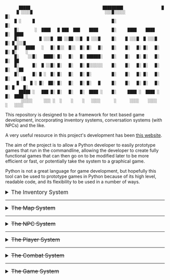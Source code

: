```                                                                              
      █████                                █████████                 █          
     █ ░░░░█                                ░░░█░░░░░                █░         
    █ ░     █                                  █░                    █░         
    █░       ░  ████   █ ███  ███    ████      █░     ████    ████   █░  ████   
    █░         █ ░░░█  ██ ░░██ ░░█  █ ░░░█     █░    █ ░░░█  █ ░░░█  █░ █ ░░░█  
    █░   ████   ░   █░ █░░  █░░  █░ █░   █░    █░    █░   █░ █░   █░ █░ █░    ░ 
    █░    ░░█░   ████░ █░   █░   █░ ██████░    █░    █░   █░ █░   █░ █░  ██     
    █░      █░  █ ░░█░ █░   █░   █░ █░░░░░░    █░    █░   █░ █░   █░ █░   ░██   
    █░      █░ █ ░  █░ █░   █░   █░ █░         █░    █░   █░ █░   █░ █░     ░█  
     █     █ ░ █░  ██░ █░   █░   █░ █░   █     █░    █░   █░ █░   █░ █░ █    █░ 
      █████ ░   ███ █░ █░   █░   █░  ████ ░    █░     ████ ░  ████ ░ █░  ████ ░ 
       ░░░░░     ░░░ ░  ░    ░    ░   ░░░░      ░      ░░░░    ░░░░   ░   ░░░░  
```

This repository is designed to be a framework for text based game development, 
incorporating inventory systems, conversation systems (with NPCs) and the like.

A very useful resource in this project's development has been 
<a href="http://howtomakeanrpg.com">this website</a>.

The aim of the project is to allow a Python developer to easily prototype
games that run in the commandline, allowing the developer to create fully
functional games that can then go on to be modified later to be more 
efficient or fast, or potentially take the system to a graphical game. 

Python is not a great language for game development, but hopefully this tool
can be used to prototype games in Python because of its high level, readable 
code, and its flexibility to be used in a number of ways. 

<details><summary style="font-size:1.25em;">The Inventory System</summary>

### `inventory.py`


<details> 

### Item

``` python
Item(name: str,
     quantity: int,
     stack_limit: int,
     max_slots: int,
     category: ItemCategory,
     price: Union[int, Wallet],
     unit_weight: int)
```

Each item in game must have a non-empty name. Quantity defaults to 1, and 
all other parameters default to None. If `stack_limit` is defined and is 
greater than 0, then when this item is added to an inventory system, the 
inventory system will prioritize the item's stack limit over any other limit
that is defined. If `max_slots` is defined, then the number of inventory
slots taken up by this particular item cannot exceed that limit. If the 
`category` field is defined, then the item is organized into that particular
category, if not, the item is considered 'Generalized'. The price field is 
used primarily for exchange of items for currency. If no such price is given,
then a price can be looked up from a price registry. For weight based
inventory systems, the `unit_weight` field will define the weight each unit
of the item contributes to the inventory system. 


### ItemCategory

``` python
ItemCategory(name: str,
             stack_limit: int,
             max_slots: int)
```

Each item can belong to at most one category. If an item has no stack limit 
defined, then the `stack_limit` field for the category is used. If the category 
has a `max_slot` limit defined, then the number of inventory slots taken up by 
items of that category cannot exceed that limit.


### ItemFilter

``` python
ItemFilter(filter_cats: Dict[Union[ItemCategory, None, Any], bool])
```

An Item filter will determine which items can and cannot be added to a given 
`InventorySystem` object. The `None` key will determine if the filter accepts
generalized items, and the `Any` key will determine if the filter accepts 
categorized items. For all other keys, the value determines if items of that
particular category are accepted or not.


### InventorySystem

``` python
InventorySystem(max_slots: int, 
                stack_limit: int, 
                remove_on_0: bool, 
                weight_based: bool,
                weight_limit: int)
```


For lack of confusion, it is best to use solely keyword arguments.
If nothing is specified, there is no maximum for any stack, nor
the amount of stacks. Therefore, any item can be added to the inventory, and
any number (within the maximum limit of integers). Both values must be positive,
and so if a non-positive value is entered, the inventory defaults to 1.

The `remove_on_0` option by default is set to true. If `remove_on_0` is set to
false, then when all items are removed, the item still appears in the 
inventory and shows as `ItemName x0`. This option is useful for inventories
with a set number of slots where items are fed in such that each slot is filled,
allowing only certain items to appear. 

The `weight_based` option by default is set to false. if `weight_based` is set
to true, then adding and storing items is dependent on unit weight of each item
and ignores any options set by `stack_limit` or `max_slots`. If the weight 
limit (`weight_limit`), and the unit weight of every item is integral (an 
integer), then the inventory system approximates a slot based inventory system 
where each item can take up a different number of slots.


<details><summary style="font-size:1.25em;">Examples</summary>


<h4><u>'Minecraft' style</u></h4>

In Minecraft, there are 36 slots, in which each can (usually) contain 64 items.

Therefore, to specify a Minecraft style inventory, we'd write:

``` python
minecraft_inv = InventorySystem(max_slots=36, stack_limit=64)  
```

<h4><u>'Rule of 99' style</u></h4>

In a 'Rule of 99' style inventory, any number of items can be stored, but only
99 of any given type (99, 50, 100, any fixed number really). 

Therefore, to specify a 'Rule of 99' style inventory, we'd write:

``` python
rule_of_99_inv = InventorySystem(stack_limit=99)
```

<h4><u>'Set in Stone' style</u></h4>

In a 'Set in Stone' style inventory, all item slots belong to one specific item.
This could be health potions, or ammunition for an FPS game, or maybe a wallet
of some kind. In this sense, there is no way to empty a slot, it still takes 
up a slot even when you have 0 of the item, or if there is only ever one item.

Therefore, to specify a 'Set in Stone' style inventory, with `n` slots, we'd
write:

``` python
set_in_stone_inv = InventorySystem(max_slots=n, remove_on_0=False)
```

<h4><u>'Weight based' style</u></h4>

Like in Fallout 3, or Oblivion, this inventory style takes into account the 
weight of each item, where each item can have any positive real-valued weight.

The inventory can continue to accept new items until adding a new item would
cause the total weight of the inventory's capacity to exceed the weight limit.

Therefore, to specify a 'weight based' inventory with weight limit `L`, 
we'd write:

``` python
weight_based_inv = InventorySystem(weight_based=True, weight_limit=L)
```

<h4><u>'Slot based' style</u></h4>

In a 'Slot based' style inventory, all items take up a specific number of slots.
For example an item could take up 1, 2, 3, or any other number of slots.
In Subnautica, an element of the inventory system came down to the dimension of
the item model, such as a 2 by 2 slot coverage v.s. a 2 by 3, or even 3 by 3.
In this style, that restriction is not there, since in this system, position is
irrelevant.

This system is a specific kind of weight-based system, and therefore is defined
the same way, the only difference being all weights must be integers. 

</details>


### Inventory

``` python
Inventory(pages: list[InventorySystem],
          all_pages_in_str: bool,
          page_display: int)
```

The inventory class groups a list of `InventorySystem` objects together to form 
a comprehensive inventory system. The use of `ItemFilter` objects on each 
inventory system allows automatic sorting and `ItemCategory` tags allow
conditional settings such as stack limit or max slot limits. 

</details><!--- End inventory.py -->


### `currency.py`

<details> 

### CurrencySystem

``` python
CurrencySystem(relative_denominations: OrderedDict[str, int])
```

A currency system keeps track of the different denominations and the relative
value of each denomination. The system is designed to work with denominations
whose values are a whole number multiple of the next most valuable denomination.
The values in `relative_denominations` are said whole number multiple, while
the value associated with the most valuable denomination must always be 1.
The system can be used with non-integral relative denominations, but if the 
Wallet class's `auto_stack` method returns a wallet with a different unstacked 
value, then an exception is raised. If the value of any denomination is valued 
as a non-integral amount of the lowest valued denomination, then the system
may fail to provide an accurate and consistent valuation.

<details><summary style="font-size:1.25em;">Examples</summary>
<h4><u>U.S.D. denominations</u></h4>

To take a few denominations from the United States' denominations, consider
a simplified currency system involving the U.S. single dollar bill, 5 dollar
bill, 20 and 100 dollar bill.

As it takes five single dollar bills to be worth a 5 dollar bill, four 5 dollar 
bills to be worth a 20 dollar bill, and five 20 dollar bills to be worth a 100 
dollar bill, we would define this currency system as follows.

``` python
usd_curr_sys = CurrencySystem(OrderedDict({
    "100 Dollar Bill": 1,
    "20 Dollar Bill": 5,
    "5 Dollar Bill": 4,
    "1 Dollar Bill": 5,
}))
```

<h4><u>Precious metals' denominations</u></h4>
 
In a more fantasy / medieval themed game, perhaps the usage of gold, silver,
and copper pieces may be more appropriate. For instance, let us say that a
gold piece is worth 100 silver pieces, while each silver pieces is worth 50
copper pieces. This in turn meaning each gold piece is work 5,000 copper 
pieces. To define this currency system, we'd define it as follows.

``` python
precious_curr_sys = CurrencySystem(OrderedDict({
    "Gold Pieces": 1,
    "Silver Pieces": 100,
    "Copper Pieces": 50,
}))
```

</details>

### PriceRegistry

``` python
PriceRegistry(registry: dict[str, int],
              read_file: TextIOWrapper,
              read_file_path: str)
```

A price registry is used throughout a game model, its primary function being
to store a list of items, and their corresponding list prices. By taking this
value and multiplying by a constant `0 < d < 1`, we can create the discounted
price that said item can be sold for, therefore preventing items from being
worth more when sold than when bought, preventing buy / sell positive feedback
loops. Either a filepath or the opened file object can be used to read in the
registry. If no file is provided, then an empty registry is created. In the 
event that the registry is saved to file with no read file provided at 
creation nor at time of saving, an exception is raised.

### Wallet

``` python
Wallet(curr_sys: CurrencySystem, 
       amount: int)
```

A wallet object uses the specified currency system to store an amount of
currency. For instance, a player character may have one or many wallets
with different currency systems, to allow for non-transferable currencies. 
Each wallet by default will auto stack when currency is added. 

</details><!--- End currency.py -->


</details><!--- End Inventory System -->

___

<details><summary style="font-size:1.25em;"><del>The Map System</del></summary>
</details>

___

<details><summary style="font-size:1.25em;"><del>The NPC System</del></summary>
</details>

___

<details><summary style="font-size:1.25em;"><del>The Player System</del></summary>
</details>

___

<details><summary style="font-size:1.25em;"><del>The Combat System</del></summary>
</details>

___

<details><summary style="font-size:1.25em;"><del>The Game System</del></summary>
</details>

